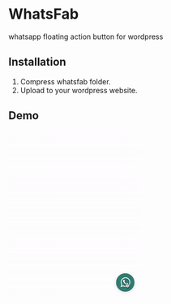 # WhatsFab
whatsapp floating action button for wordpress 

## Installation
1. Compress whatsfab folder.
2. Upload to your wordpress website.

## Demo
![](https://github.com/EssamSoft/WhatsFab/blob/master/whatfab.gif?raw=true)
